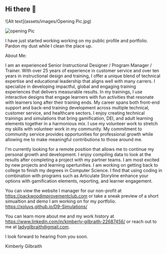 ## Hi there 👋

![Alt text](assets/images/Opening Pic.jpg)

![opening Pic](https://github.com/user-attachments/assets/b5ae0008-7823-4311-aa27-29debc9d6082)


I have just started working working on my public profile and portfolio. Pardon my dust while I clean the place up. 

About Me:

I am an experienced Senior Instructional Designer / Program Manager / Trainer. With over 25 years of experience in customer service and over ten years in instructional design and training, I offer a unique blend of technical expertise and educational leadership that aligns well with many carrers. I specialize in developing impactful, global and engaging training experiences that delivers measurable results. In my trainings, I use interactive designs that engage learners with fun activities that resonate with learners long after their training ends. My career spans both front-end support and back-end training development across multiple technical, customer service, and healthcare sectors. I enjoy creating technical trainings and simulations that bring gamification, DEI, and adult learning elements together in a harmonious mix. I use my volunteer work to stretch my skills with volunteer work in my community. My commitment to community service provides opportunities for professional growth while allowing me to make meaningful contributions to those around me. 

I'm currently looking for a remote position that allows me to continue my personal growth and development. I enjoy compiling data to look at the results after completing a project with my partner teams. I am most excited by new projects and learning opertunities. I am working on getting back to college to finish my degrees in Computer Science. I find that using coding in combination with programs such as Articulate Storyline enhance your options with gamification elements, reporting, and learner engagement.

You can view the website I manager for our non-profit at https://packwoodimprovementclub.com or take a sneak preview of a short simualtion and demo I am working on for my portfolio.  
https://xoluvs.github.io/D9-Simulations/

You can learn more about me and my work history at https://www.linkedin.com/in/kimberly-gilbraith-22687456/ or reach out to me at ladygilbraith@gmail.com.

I look forward to hearing from you soon. 

Kimberly Gilbraith
<!--
**xoluvs/xoluvs** is a ✨ _special_ ✨ repository because its `README.md` (this file) appears on your GitHub profile.

Here are some ideas to get you started:

- 🔭 I’m currently working on ...
- 🌱 I’m currently learning ...
- 👯 I’m looking to collaborate on ...
- 🤔 I’m looking for help with ...
- 💬 Ask me about ...
- 📫 How to reach me: ...
- 😄 Pronouns: ...
- ⚡ Fun fact: ...
-->
